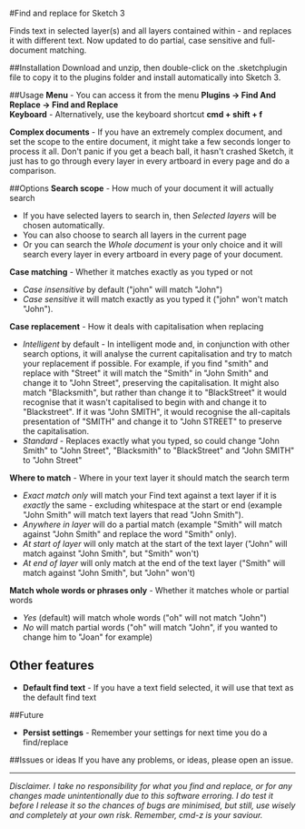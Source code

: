 #Find and replace for Sketch 3

Finds text in selected layer(s) and all layers contained within - and replaces it with different text.  Now updated to do partial, case sensitive and full-document matching.

##Installation
Download and unzip, then double-click on the .sketchplugin file to copy it to the plugins folder and install automatically into Sketch 3. 

##Usage
**Menu** - You can access it from the menu **Plugins -> Find And Replace -> Find and Replace**  
**Keyboard** - Alternatively, use the keyboard shortcut **cmd + shift + f**

**Complex documents** - If you have an extremely complex document, and set the scope to the entire document, it might take a few seconds longer to process it all.  Don't panic if you get a beach ball, it hasn't crashed Sketch, it just has to go through every layer in every artboard in every page and do a comparison.

##Options
**Search scope** - How much of your document it will actually search  
* If you have selected layers to search in, then *Selected layers* will be chosen automatically.
* You can also choose to search all layers in the current page 
* Or you can search the *Whole document* is your only choice and it will search every layer in every artboard in every page of your document.

**Case matching** - Whether it matches exactly as you typed or not
* *Case insensitive* by default ("john" will match "John") 
* *Case sensitive* it will match exactly as you typed it ("john" won't match "John").

**Case replacement** - How it deals with capitalisation when replacing
* *Intelligent* by default - In intelligent mode and, in conjunction with other search options, it will analyse the current capitalisation and try to match your replacement if possible.  For example, if you find "smith" and replace with "Street" it will match the "Smith" in "John Smith" and change it to "John Street", preserving the capitalisation.  It might also match "Blacksmith", but rather than change it to "BlackStreet" it would recognise that it wasn't capitalised to begin with and change it to "Blackstreet".  If it was "John SMITH", it would recognise the all-capitals presentation of "SMITH" and change it to "John STREET" to preserve the capitalisation.
* *Standard* - Replaces exactly what you typed, so could change "John Smith" to "John Street", "Blacksmith" to "BlackStreet" and "John SMITH" to "John Street" 

**Where to match** - Where in your text layer it should match the search term
* *Exact match only* will match your Find text against a text layer if it is *exactly* the same - excluding whitespace at the start or end (example "John Smith" will match text layers that read "John Smith").
* *Anywhere in layer* will do a partial match (example "Smith" will match against "John Smith" and replace the word "Smith" only).
* *At start of layer* will only match at the start of the text layer ("John" will match against "John Smith", but "Smith" won't)
* *At end of layer* will only match at the end of the text layer ("Smith" will match against "John Smith", but "John" won't)

**Match whole words or phrases only** - Whether it matches whole or partial words
* *Yes* (default) will match whole words ("oh" will not match "John")
* *No* will match partial words ("oh" will match "John", if you wanted to change him to "Joan" for example)

## Other features
* **Default find text** - If you have a text field selected, it will use that text as the default find text

##Future
* **Persist settings** - Remember your settings for next time you do a find/replace

##Issues or ideas
If you have any problems, or ideas, please open an issue.
***
*Disclaimer.  I take no responsibility for what you find and replace, or for any changes made unintentionally due to this software erroring.  I do test it before I release it so the chances of bugs are minimised, but still, use wisely and completely at your own risk. Remember, cmd-z is your saviour.*
